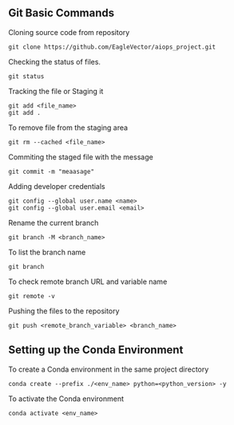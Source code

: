 ## Git Basic Commands

Cloning source code from repository
```
git clone https://github.com/EagleVector/aiops_project.git
```

Checking the status of files.
```
git status
```

Tracking the file or Staging it
```
git add <file_name> 
git add .
```

To remove file from the staging area
```
git rm --cached <file_name>
```

Commiting the staged file with the message
```
git commit -m "meaasage"
```

Adding developer credentials
```
git config --global user.name <name>
git config --global user.email <email>
```

Rename the current branch
```
git branch -M <branch_name>
```

To list the branch name
```
git branch
```
To check remote branch URL and variable name
```
git remote -v
```

Pushing the files to the repository
```
git push <remote_branch_variable> <branch_name>
```

## Setting up the Conda Environment

To create a Conda environment in the same project directory
```
conda create --prefix ./<env_name> python=<python_version> -y
```

To activate the Conda environment
```
conda activate <env_name>
```
